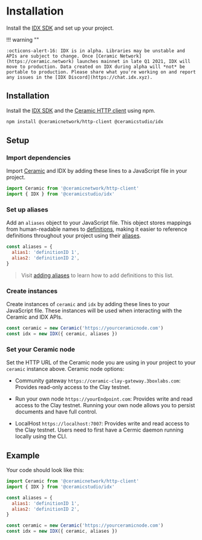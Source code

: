 # Installation

Install the [IDX SDK](../learn/packages.md#idx-sdk) and set up your project.

!!! warning ""

    :octicons-alert-16: IDX is in alpha. Libraries may be unstable and APIs are subject to change. Once [Ceramic Network](https://ceramic.network) launches mainnet in late Q1 2021, IDX will move to production. Data created on IDX during alpha will *not* be portable to production. Please share what you're working on and report any issues in the [IDX Discord](https://chat.idx.xyz).

## **Installation**

Install the [IDX SDK](../learn/packages.md#idx-sdk) and the [Ceramic HTTP client](https://developers.ceramic.network/reference/javascript/clients/#http-client) using npm.

```bash
npm install @ceramicnetwork/http-client @ceramicstudio/idx
```

## **Setup**

### Import dependencies

Import [Ceramic](../learn/glossary.md#ceramic) and IDX by adding these lines to a JavaScript file in your project.

```js
import Ceramic from '@ceramicnetwork/http-client'
import { IDX } from '@ceramicstudio/idx'
```

### Set up aliases

Add an `aliases` object to your JavaScript file. This object stores mappings from human-readable names to [definitions](../learn/glossary.md#definition), making it easier to reference definitions throughout your project using their [aliases](../learn/glossary.md#alias).

```js
const aliases = {
  alias1: 'definitionID 1',
  alias2: 'definitionID 2',
}
```

> Visit [adding aliases](aliases.md) to learn how to add definitions to this list.

### Create instances

Create instances of `ceramic` and `idx` by adding these lines to your JavaScript file. These instances will be used when interacting with the Ceramic and IDX APIs.

```js
const ceramic = new Ceramic('https://yourceramicnode.com')
const idx = new IDX({ ceramic, aliases })
```

### Set your Ceramic node

Set the HTTP URL of the Ceramic node you are using in your project to your `ceramic` instance above. Ceramic node options:

- Community gateway `https://ceramic-clay-gateway.3boxlabs.com`: Provides read-only access to the Clay testnet.

- Run your own node `https://yourEndpoint.com`: Provides write and read access to the Clay testnet. Running your own node allows you to persist documents and have full control.

- LocalHost `https://localhost:7007`: Provides write and read access to the Clay testnet. Users need to first have a Cermic daemon running locally using the CLI.

## **Example**

Your code should look like this:

```js
import Ceramic from '@ceramicnetwork/http-client'
import { IDX } from '@ceramicstudio/idx'

const aliases = {
  alias1: 'definitionID 1',
  alias2: 'definitionID 2',
}

const ceramic = new Ceramic('https://yourceramicnode.com')
const idx = new IDX({ ceramic, aliases })
```
